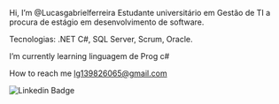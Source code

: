 Hi, I’m @Lucasgabrielferreira
Estudante universitário em Gestão de TI a procura de estágio em desenvolvimento de software.

Tecnologias: .NET C#, SQL Server, Scrum, Oracle.

 I’m currently learning linguagem de Prog  c#
 
 How to reach me lg139826065@gmail.com

![Linkedin Badge](https://img.shields.io/badge/-LucasGabriel-blue?style=flat-square&logo=Linkedin&logoColor=white&link=https://www.linkedin.com/in/lucas-gabriel-ferreira-3907611a1/)

<!---
Lucasgabrielferreira/Lucasgabrielferreira is a ✨ special ✨ repository because its `README.md` (this file) appears on your GitHub profile.
You can click the Preview link to take a look at your changes.
--->
